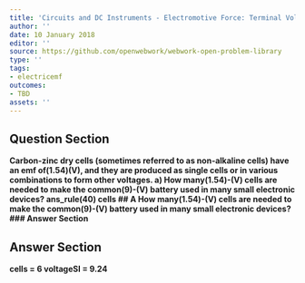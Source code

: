 ```yaml
---
title: 'Circuits and DC Instruments - Electromotive Force: Terminal Voltage'
author: ''
date: 10 January 2018
editor: ''
source: https://github.com/openwebwork/webwork-open-problem-library
type: ''
tags:
- electricemf
outcomes:
- TBD
assets: ''
---
```


## Question Section 

<b>
Carbon-zinc dry cells (sometimes referred to as non-alkaline cells) have an emf of(1.54)(V), and they are produced as single cells or in various combinations to form other voltages.
a) How many(1.54)-(V) cells are needed to make the common(9)-(V) battery used in many small electronic devices?
ans_rule(40) cells
## A
How many(1.54)-(V) cells are needed to make the common(9)-(V) battery used in many small electronic devices?
### Answer Section


## Answer Section

cells = 6
voltageSI = 9.24